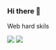 ### Hi there 👋

Web hard skils

<img src="https://img.shields.io/badge/HTML5-2F97C1?style=for-the-badge&logo=HTML5&logoColor=yellow"/>
<img src="https://img.shields.io/badge/SASS-0CF574?style=for-the-badge&logo=SASS&logoColor=D5573B"/>
